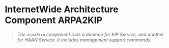 # InternetWide Architecture Component ARPA2KIP

> *The `arpa2kip` component runs a daemon for KIP Service, and another
> for HAAN Service.  It includes management support commands.*

